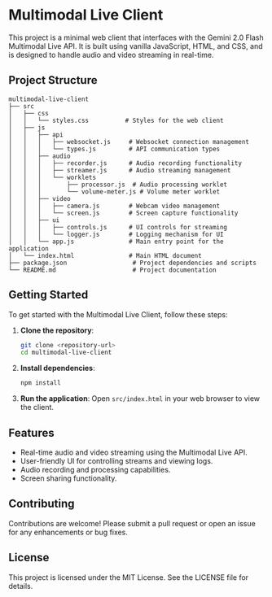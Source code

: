 # Multimodal Live Client

This project is a minimal web client that interfaces with the Gemini 2.0 Flash Multimodal Live API. It is built using vanilla JavaScript, HTML, and CSS, and is designed to handle audio and video streaming in real-time.

## Project Structure

```
multimodal-live-client
├── src
│   ├── css
│   │   └── styles.css          # Styles for the web client
│   ├── js
│   │   ├── api
│   │   │   ├── websocket.js     # Websocket connection management
│   │   │   └── types.js         # API communication types
│   │   ├── audio
│   │   │   ├── recorder.js      # Audio recording functionality
│   │   │   ├── streamer.js      # Audio streaming management
│   │   │   └── worklets
│   │   │       ├── processor.js  # Audio processing worklet
│   │   │       └── volume-meter.js # Volume meter worklet
│   │   ├── video
│   │   │   ├── camera.js        # Webcam video management
│   │   │   └── screen.js        # Screen capture functionality
│   │   ├── ui
│   │   │   ├── controls.js      # UI controls for streaming
│   │   │   └── logger.js        # Logging mechanism for UI
│   │   └── app.js               # Main entry point for the application
│   └── index.html               # Main HTML document
├── package.json                  # Project dependencies and scripts
└── README.md                     # Project documentation
```

## Getting Started

To get started with the Multimodal Live Client, follow these steps:

1. **Clone the repository**:
   ```bash
   git clone <repository-url>
   cd multimodal-live-client
   ```

2. **Install dependencies**:
   ```bash
   npm install
   ```

3. **Run the application**:
   Open `src/index.html` in your web browser to view the client.

## Features

- Real-time audio and video streaming using the Multimodal Live API.
- User-friendly UI for controlling streams and viewing logs.
- Audio recording and processing capabilities.
- Screen sharing functionality.

## Contributing

Contributions are welcome! Please submit a pull request or open an issue for any enhancements or bug fixes.

## License

This project is licensed under the MIT License. See the LICENSE file for details.